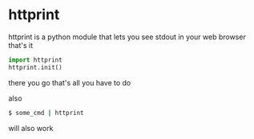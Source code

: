 # httprint

httprint is a python module that lets you see stdout in your web browser that's it

```python
import httprint
httprint.init()
```
there you go that's all you have to do

also
```sh
$ some_cmd | httprint
```
will also work
